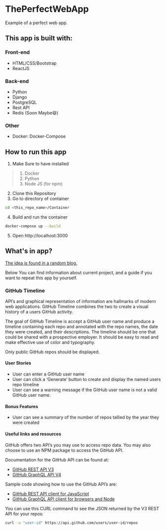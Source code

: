 # ThePerfectWebApp
Example of a perfect web app.

## This app is built with:<br>
### Front-end
* HTML/CSS/Bootstrap
* ReactJS

### Back-end
* Python
* Django
* PostgreSQL
* Rest API
* Redis (Soon Maybe:smile:)

### Other
* Docker: Docker-Compose

## How to run this app
1. Make Sure to have installed
>1. Docker
>2. Python
>3. Node JS (for npm)
2. Clone this Repository
3. Go to directory of container
```bash
cd <this_repo_name>/Container
```
4. Build and run the container
```bash
docker-compose up --build
```
5. Open http://localhost:3000

## What's in app?
[The idea is found in a random blog.](https://blog.bitsrc.io/15-app-ideas-to-build-and-level-up-your-coding-skills-28612c72a3b1)

Below You can find information about current project, and a guide if you want to repeat this app by yourself.

### GitHub Timeline
API’s and graphical representation of information are hallmarks of modern web applications. GitHub Timeline combines the two to create a visual history of a users GitHub activity.

The goal of GitHub Timeline is accept a GitHub user name and produce a timeline containing each repo and annotated with the repo names, the date they were created, and their descriptions. The timeline should be one that could be shared with a prospective employer. It should be easy to read and make effective use of color and typography.

Only public GitHub repos should be displayed.

#### User Stories
* User can enter a GitHub user name
* User can click a ‘Generate’ button to create and display the named users repo timeline
* User can see a warning message if the GitHub user name is not a valid GitHub user name.

#### Bonus Features
* User can see a summary of the number of repos tallied by the year they were created

#### Useful links and resources
GitHub offers two API’s you may use to access repo data. You may also choose to use an NPM package to access the GitHub API.

Documentation for the GitHub API can be found at:

* [GitHub REST API V3](https://developer.github.com/v3/)
* [GitHub GraphQL API V4](https://developer.github.com/v4/)

Sample code showing how to use the GitHub API’s are:

* [GitHub REST API client for JavaScript](https://github.com/octokit/rest.js/)
* [GitHub GraphQL API client for browsers and Node](https://github.com/octokit/graphql.js)

You can use this CURL command to see the JSON returned by the V3 REST API for your repos:

```bash
curl -u "user-id" https://api.github.com/users/user-id/repos
```
